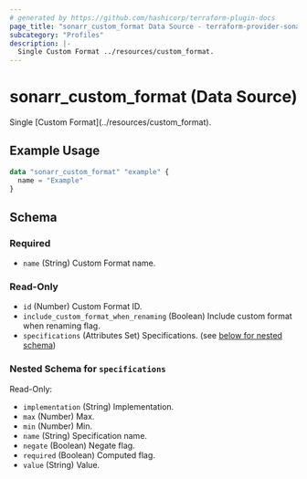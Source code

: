 ```yaml
---
# generated by https://github.com/hashicorp/terraform-plugin-docs
page_title: "sonarr_custom_format Data Source - terraform-provider-sonarr"
subcategory: "Profiles"
description: |-
  Single Custom Format ../resources/custom_format.
---
```


# sonarr_custom_format (Data Source)

<!-- subcategory:Profiles -->Single [Custom Format](../resources/custom_format).

## Example Usage

```terraform
data "sonarr_custom_format" "example" {
  name = "Example"
}
```

<!-- schema generated by tfplugindocs -->
## Schema

### Required

- `name` (String) Custom Format name.

### Read-Only

- `id` (Number) Custom Format ID.
- `include_custom_format_when_renaming` (Boolean) Include custom format when renaming flag.
- `specifications` (Attributes Set) Specifications. (see [below for nested schema](#nestedatt--specifications))

<a id="nestedatt--specifications"></a>
### Nested Schema for `specifications`

Read-Only:

- `implementation` (String) Implementation.
- `max` (Number) Max.
- `min` (Number) Min.
- `name` (String) Specification name.
- `negate` (Boolean) Negate flag.
- `required` (Boolean) Computed flag.
- `value` (String) Value.


